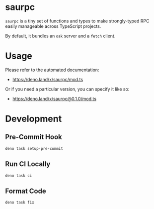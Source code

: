 # saurpc

`saurpc` is a tiny set of functions and types to make strongly-typed RPC easily
manageable across TypeScript projects.

By default, it bundles an `oak` server and a `fetch` client.

# Usage

Please refer to the automated documentation:

- https://deno.land/x/saurpc/mod.ts

Or if you need a particular version, you can specify it like so:

- https://deno.land/x/saurpc@0.1.0/mod.ts

# Development

## Pre-Commit Hook

```bash
deno task setup-pre-commit
```

## Run CI Locally

```bash
deno task ci
```

## Format Code

```bash
deno task fix
```
